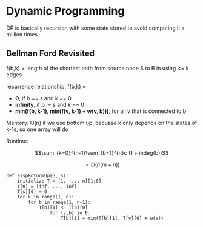# Dynamic Programming

DP is basically recursion with some state stored to avoid computing it a million times.

## Bellman Ford Revisited

f(b,k) = length of the shortest path from source node S to B in using <= k edges

recurrence relationship: f(b,k) =
* **0**, if b == s and k == 0
* **infinity**, if b != s and k == 0 
* **min(f(b, k-1), min(f(v, k-1) + w(v, b)))**, for all v that is connected to b

Memory: O(n) if we use bottom up, becuase k only depends on the states of k-1s, so one array will do

Runtime:

$$\sum_{k=0}^{n-1}\sum_{b=1}^{n}c (1 + indeg(b))$$

$$ = O(n(m+n))$$

    def ssspBotoomUp(G, s):
        initialize T = [1, ..., n][1:0]
        T[0] = [inf, ..., inf]
        T[s][0] = 0
        for k in range(1, n):
            for b in range(1, n+1):
                T[b][1] <- T[b][0]
                    for (v,b) in E:
                        T[b][1] = min(T[b][1], T[v][0] + w(e))